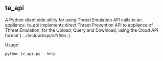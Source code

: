 ## te_api
A Python client side utility for using Threat Emulation API calls to an appliance.
te_api implements direct Threat Prevention API to appliance of Threat Emulation, for the Upload, Query and Download, using the Cloud API format ( …/tecloud/api/v#/file/..).

Usage:

~~~~
python te_api.py --help


~~~~
